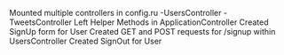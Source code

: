 
Mounted multiple controllers in config.ru
-UsersController
-TweetsController
Left Helper Methods in ApplicationController
Created SignUp form for User
Created GET and POST requests for /signup within UsersController
Created SignOut for User
